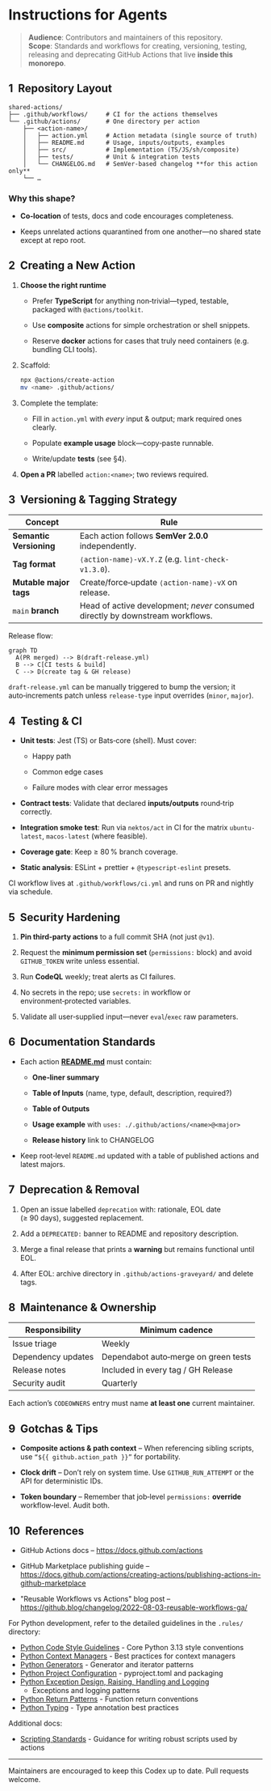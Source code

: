 # Instructions for Agents

<!-- markdownlint-disable MD013 MD004 -->

> **Audience**: Contributors and maintainers of this repository.\
> **Scope**: Standards and workflows for creating, versioning, testing,
> releasing and deprecating GitHub Actions that live **inside this monorepo**.

## 1  Repository Layout

```text
shared-actions/
├── .github/workflows/     # CI for the actions themselves
└── .github/actions/       # One directory per action
    ├── <action‑name>/
    │   ├── action.yml     # Action metadata (single source of truth)
    │   ├── README.md      # Usage, inputs/outputs, examples
    │   ├── src/           # Implementation (TS/JS/sh/composite)
    │   ├── tests/         # Unit & integration tests
    │   └── CHANGELOG.md   # SemVer‑based changelog **for this action only**
    └── …
```

### Why this shape?

- **Co‑location** of tests, docs and code encourages completeness.

- Keeps unrelated actions quarantined from one another—no shared state except
  at repo root.

## 2  Creating a New Action

1. **Choose the right runtime**

   - Prefer **TypeScript** for anything non‑trivial—typed, testable, packaged
     with `@actions/toolkit`.

   - Use **composite** actions for simple orchestration or shell snippets.

   - Reserve **docker** actions for cases that truly need containers (e.g.
     bundling CLI tools).

2. Scaffold:

   ```bash
   npx @actions/create-action
   mv <name> .github/actions/
   
   ```

3. Complete the template:

   - Fill in `action.yml` with *every* input & output; mark required ones
     clearly.

   - Populate **example usage** block—copy‑paste runnable.

   - Write/update **tests** (see §4).

4. **Open a PR** labelled `action:<name>`; two reviews required.

## 3  Versioning & Tagging Strategy

| Concept                 | Rule                                                                           |
| ----------------------- | ------------------------------------------------------------------------------ |
| **Semantic Versioning** | Each action follows **SemVer 2.0.0** independently.                            |
| **Tag format**          | `⟨action‑name⟩‑vX.Y.Z` (e.g. `lint-check-v1.3.0`).                             |
| **Mutable major tags**  | Create/force‑update `⟨action‑name⟩‑vX` on release.                             |
| `main` **branch**       | Head of active development; *never* consumed directly by downstream workflows. |

Release flow:

```mermaid
graph TD
  A(PR merged) --> B(draft‑release.yml)
  B --> C[CI tests & build]
  C --> D(create tag & GH release)
```

`draft‑release.yml` can be manually triggered to bump the version; it
auto‑increments patch unless `release‑type` input overrides (`minor`, `major`).

## 4  Testing & CI

- **Unit tests**: Jest (TS) or Bats‑core (shell). Must cover:

  - Happy path

  - Common edge cases

  - Failure modes with clear error messages

- **Contract tests**: Validate that declared **inputs/outputs** round‑trip
  correctly.

- **Integration smoke test**: Run via `nektos/act` in CI for the matrix
  `ubuntu-latest`, `macos-latest` (where feasible).

- **Coverage gate**: Keep ≥ 80 % branch coverage.

- **Static analysis**: ESLint + prettier + `@typescript-eslint` presets.

CI workflow lives at `.github/workflows/ci.yml` and runs on PR and nightly via
schedule.

## 5  Security Hardening

1. **Pin third‑party actions** to a full commit SHA (not just `@v1`).

2. Request the **minimum permission set** (`permissions:` block) and avoid
   `GITHUB_TOKEN` write unless essential.

3. Run **CodeQL** weekly; treat alerts as CI failures.

4. No secrets in the repo; use `secrets:` in workflow or environment‑protected
   variables.

5. Validate all user‑supplied input—never `eval`/`exec` raw parameters.

## 6  Documentation Standards

- Each action [**README.md**](http://README.md) must contain:

  - **One‑liner summary**

  - **Table of Inputs** (name, type, default, description, required?)

  - **Table of Outputs**

  - **Usage example** with `uses: ./.github/actions/<name>@<major>`

  - **Release history** link to CHANGELOG

- Keep root‑level `README.md` updated with a table of published actions and
  latest majors.

## 7  Deprecation & Removal

1. Open an issue labelled `deprecation` with: rationale, EOL date (≥ 90 days),
   suggested replacement.

2. Add a `DEPRECATED:` banner to README and repository description.

3. Merge a final release that prints a **warning** but remains functional until
   EOL.

4. After EOL: archive directory in `.github/actions‑graveyard/` and delete tags.

## 8  Maintenance & Ownership

| Responsibility     | Minimum cadence                        |
| ------------------ | -------------------------------------- |
| Issue triage       | Weekly                                 |
| Dependency updates | Dependabot auto‑merge on green tests   |
| Release notes      | Included in every tag / GH Release     |
| Security audit     | Quarterly                              |

Each action’s `CODEOWNERS` entry must name **at least one** current maintainer.

## 9  Gotchas & Tips

- **Composite actions & path context** – When referencing sibling scripts, use
  `“${{ github.action_path }}”` for portability.

- **Clock drift** – Don’t rely on system time. Use `GITHUB_RUN_ATTEMPT` or the
  API for deterministic IDs.

- **Token boundary** – Remember that job‑level `permissions:` **override**
  workflow‑level. Audit both.

## 10  References

- GitHub Actions docs – <https://docs.github.com/actions>

- GitHub Marketplace publishing guide –
  <https://docs.github.com/actions/creating-actions/publishing-actions-in-github-marketplace>

- "Reusable Workflows vs Actions" blog post –
  <https://github.blog/changelog/2022-08-03-reusable-workflows-ga/>

For Python development, refer to the detailed guidelines in the `.rules/`
directory:

* [Python Code Style Guidelines](.rules/python-00.md) - Core Python 3.13 style
  conventions
* [Python Context Managers](.rules/python-context-managers.md) - Best practices
  for context managers
* [Python Generators](.rules/python-generators.md) - Generator and iterator
  patterns
* [Python Project Configuration](.rules/python-pyproject.md) - pyproject.toml
  and packaging
* [Python Exception Design, Raising, Handling and Logging](.rules/python-exception-design-raising-handling-and-logging.md)
  - Exceptions and logging patterns
* [Python Return Patterns](.rules/python-return.md) - Function return
  conventions
* [Python Typing](.rules/python-typing.md) - Type annotation best practices

Additional docs:

* [Scripting Standards](docs/scripting-standards.md) - Guidance for writing
  robust scripts used by actions

______________________________________________________________________

Maintainers are encouraged to keep this Codex up to date. Pull requests welcome.

